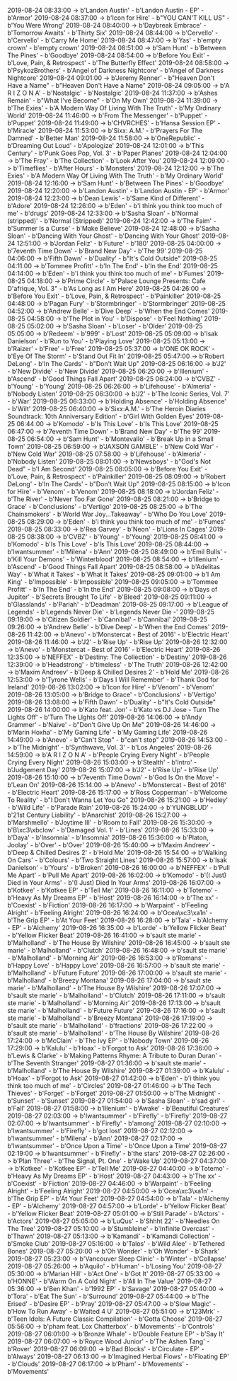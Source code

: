 2019-08-24 08:33:00 -> b'Landon Austin' - b'Landon Austin - EP' - b'Armor'
2019-08-24 08:37:00 -> b'Icon for Hire' - b"YOU CAN'T KILL US" - b'You Were Wrong'
2019-08-24 08:40:00 -> b'Daybreak Embrace' - b'Tomorrow Awaits' - b'Thirty Six'
2019-08-24 08:44:00 -> b'Cervello' - b'Cervello' - b'Carry Me Home'
2019-08-24 08:47:00 -> b'Yas' - b'empty crown' - b'empty crown'
2019-08-24 08:51:00 -> b'Sam Hunt' - b'Between The Pines' - b'Goodbye'
2019-08-24 08:54:00 -> b'Before You Exit' - b'Love, Pain, & Retrospect' - b'The Butterfly Effect'
2019-08-24 08:58:00 -> b'PsykozBrothers' - b'Angel of Darkness Nightcore' - b'Angel of Darkness Nightcore'
2019-08-24 09:01:00 -> b'Jeremy Renner' - b"Heaven Don't Have a Name" - b"Heaven Don't Have a Name"
2019-08-24 09:05:00 -> b'A R I Z O N A' - b'Nostalgic' - b'Nostalgic'
2019-08-24 11:37:00 -> b'Ashes Remain' - b"What I've Become" - b'On My Own'
2019-08-24 11:39:00 -> b'The Exies' - b'A Modern Way Of Living With The Truth' - b'My Ordinary World'
2019-08-24 11:46:00 -> b'From The Messenger' - b'Puppet' - b'Puppet'
2019-08-24 11:49:00 -> b'CHVRCHES' - b'Hansa Session EP' - b'Miracle'
2019-08-24 11:53:00 -> b'Sixx: A.M.' - b'Prayers For The Damned' - b'Better Man'
2019-08-24 11:58:00 -> b'OneRepublic' - b'Dreaming Out Loud' - b'Apologize'
2019-08-24 12:01:00 -> b'This Century' - b'Punk Goes Pop, Vol. 3' - b'Paper Planes'
2019-08-24 12:04:00 -> b'The Fray' - b'The Collection' - b'Look After You'
2019-08-24 12:09:00 -> b'Timeflies' - b'After Hours' - b'Monsters'
2019-08-24 12:12:00 -> b'The Exies' - b'A Modern Way Of Living With The Truth' - b'My Ordinary World'
2019-08-24 12:16:00 -> b'Sam Hunt' - b'Between The Pines' - b'Goodbye'
2019-08-24 12:20:00 -> b'Landon Austin' - b'Landon Austin - EP' - b'Armor'
2019-08-24 12:23:00 -> b'Dean Lewis' - b'Same Kind of Different' - b'Adore'
2019-08-24 12:26:00 -> b'Eden' - b'i think you think too much of me' - b'drugs'
2019-08-24 12:33:00 -> b'Sasha Sloan' - b'Normal (stripped)' - b'Normal (Stripped)'
2019-08-24 12:42:00 -> b'The Faim' - b'Summer Is a Curse' - b'Make Believe'
2019-08-24 12:48:00 -> b'Sasha Sloan' - b'Dancing With Your Ghost' - b'Dancing With Your Ghost'
2019-08-24 12:51:00 -> b'Jordan Feliz' - b'Future' - b'180'
2019-08-25 04:00:00 -> b'7eventh Time Down' - b'Brand New Day' - b'The 99'
2019-08-25 04:06:00 -> b'Fifth Dawn' - b'Duality' - b"It's Cold Outside"
2019-08-25 04:11:00 -> b'Tommee Profitt' - b'In The End' - b'In the End'
2019-08-25 04:14:00 -> b'Eden' - b'i think you think too much of me' - b'Fumes'
2019-08-25 04:18:00 -> b'Prime Circle' - b"Palace Lounge Presents: Cafe D'afrique, Vol. 3" - b'As Long as I Am Here'
2019-08-25 04:26:00 -> b'Before You Exit' - b'Love, Pain, & Retrospect' - b'Painkiller'
2019-08-25 04:48:00 -> b'Pagan Fury' - b'Stormbringer' - b'Stormbringer'
2019-08-25 04:52:00 -> b'Andrew Belle' - b'Dive Deep' - b'When the End Comes'
2019-08-25 04:58:00 -> b'The Plot in You' - b'Dispose' - b'Feel Nothing'
2019-08-25 05:02:00 -> b'Sasha Sloan' - b'Loser' - b'Older'
2019-08-25 05:05:00 -> b'Redeem' - b'999' - b'Lost'
2019-08-25 05:09:00 -> b'Isak Danielson' - b'Run to You' - b'Playing Love'
2019-08-25 05:13:00 -> b'Raizer' - b'Free' - b'Free'
2019-08-25 05:37:00 -> b'ONE OK ROCK' - b'Eye Of The Storm' - b'Stand Out Fit In'
2019-08-25 05:47:00 -> b'Robert DeLong' - b'In The Cards' - b"Don't Wait Up"
2019-08-25 06:16:00 -> b'J2' - b'New Divide' - b'New Divide'
2019-08-25 06:20:00 -> b'Illenium' - b'Ascend' - b'Good Things Fall Apart'
2019-08-25 06:24:00 -> b'CVBZ' - b'Young' - b'Young'
2019-08-25 06:26:00 -> b'Lifehouse' - b'Almeria' - b'Nobody Listen'
2019-08-25 06:30:00 -> b'J2' - b'The Iconic Series, Vol. 7' - b'War'
2019-08-25 06:33:00 -> b'Holding Absence' - b'Holding Absence' - b'Wilt'
2019-08-25 06:40:00 -> b'Sixx:A.M.' - b'The Heroin Diaries Soundtrack: 10th Anniversary Edition' - b'Girl With Golden Eyes'
2019-08-25 06:44:00 -> b'Komodo' - b'Is This Love' - b'Is This Love'
2019-08-25 06:47:00 -> b'7eventh Time Down' - b'Brand New Day' - b'The 99'
2019-08-25 06:54:00 -> b'Sam Hunt' - b'Montevallo' - b'Break Up in a Small Town'
2019-08-25 06:59:00 -> b'JAXSON GAMBLE' - b'New Cold War' - b'New Cold War'
2019-08-25 07:58:00 -> b'Lifehouse' - b'Almeria' - b'Nobody Listen'
2019-08-25 08:01:00 -> b'Newsboys' - b"God's Not Dead" - b'I Am Second'
2019-08-25 08:05:00 -> b'Before You Exit' - b'Love, Pain, & Retrospect' - b'Painkiller'
2019-08-25 08:09:00 -> b'Robert DeLong' - b'In The Cards' - b"Don't Wait Up"
2019-08-25 08:15:00 -> b'Icon for Hire' - b'Venom' - b'Venom'
2019-08-25 08:18:00 -> b'Jordan Feliz' - b'The River' - b'Never Too Far Gone'
2019-08-25 08:21:00 -> b'Bridge to Grace' - b'Conclusions' - b'Vertigo'
2019-08-25 08:25:00 -> b'The Chainsmokers' - b'World War Joy...Takeaway' - b'Who Do You Love'
2019-08-25 08:29:00 -> b'Eden' - b'i think you think too much of me' - b'Fumes'
2019-08-25 08:33:00 -> b'Rea Garvey' - b'Neon' - b'Lions In Cages'
2019-08-25 08:38:00 -> b'CVBZ' - b'Young' - b'Young'
2019-08-25 08:41:00 -> b'Komodo' - b'Is This Love' - b'Is This Love'
2019-08-25 08:44:00 -> b'Iwantsummer' - b'Milena' - b'Ann'
2019-08-25 08:49:00 -> b'Emil Bulls' - b'Kill Your Demons' - b'Winterblood'
2019-08-25 08:54:00 -> b'Illenium' - b'Ascend' - b'Good Things Fall Apart'
2019-08-25 08:58:00 -> b'Adelitas Way' - b'What it Takes' - b'What It Takes'
2019-08-25 09:01:00 -> b'I Am King' - b'Impossible' - b'Impossible'
2019-08-25 09:05:00 -> b'Tommee Profitt' - b'In The End' - b'In the End'
2019-08-25 09:08:00 -> b'Days of Jupiter' - b'Secrets Brought To Life' - b'Bleed'
2019-08-25 09:11:00 -> b'Glasslands' - b'Pariah' - b'Deadman'
2019-08-25 09:17:00 -> b'League of Legends' - b'Legends Never Die' - b'Legends Never Die -'
2019-08-25 09:19:00 -> b'Citizen Soldier' - b'Cannibal' - b'Cannibal'
2019-08-25 09:26:00 -> b'Andrew Belle' - b'Dive Deep' - b'When the End Comes'
2019-08-26 11:42:00 -> b'Anevo' - b'Monstercat - Best of 2016' - b'Electric Heart'
2019-08-26 11:46:00 -> b'J2' - b'Rise Up' - b'Rise Up'
2019-08-26 12:32:00 -> b'Anevo' - b'Monstercat - Best of 2016' - b'Electric Heart'
2019-08-26 12:35:00 -> b'NEFFEX' - b'Destiny: The Collection' - b'Destiny'
2019-08-26 12:39:00 -> b'Headstrong' - b'timeless' - b'The Truth'
2019-08-26 12:42:00 -> b'Maxim Andreev' - b'Deep & Chilled Desires 2' - b'Hold Me'
2019-08-26 12:53:00 -> b'Tyrone Wells' - b'Days I Will Remember' - b'Thank God for Ireland'
2019-08-26 13:02:00 -> b'Icon for Hire' - b'Venom' - b'Venom'
2019-08-26 13:05:00 -> b'Bridge to Grace' - b'Conclusions' - b'Vertigo'
2019-08-26 13:08:00 -> b'Fifth Dawn' - b'Duality' - b"It's Cold Outside"
2019-08-26 14:00:00 -> b'Kato feat. Jon' - b'Kato vs DJ Jose - Turn The Lights Off' - b'Turn The LIghts Off'
2019-08-26 14:06:00 -> b'Andy Grammer' - b'Naive' - b"Don't Give Up On Me"
2019-08-26 14:46:00 -> b'Marin Hoxha' - b'My Gaming Life' - b'My Gaming Life'
2019-08-26 14:49:00 -> b'Anevo' - b"Can't Stop" - b"can't stop"
2019-08-26 14:53:00 -> b'The Midnight' - b'Synthwave, Vol. 3' - b'Los Angeles'
2019-08-26 14:59:00 -> b'A R I Z O N A' - b'People Crying Every Night' - b'People Crying Every Night'
2019-08-26 15:03:00 -> b'Stealth' - b'Intro' - b'Judgement Day'
2019-08-26 15:07:00 -> b'J2' - b'Rise Up' - b'Rise Up'
2019-08-26 15:10:00 -> b'7eventh Time Down' - b'God Is On the Move' - b'Lean On'
2019-08-26 15:14:00 -> b'Anevo' - b'Monstercat - Best of 2016' - b'Electric Heart'
2019-08-26 15:17:00 -> b'Ross Copperman' - b'Welcome To Reality' - b"I Don't Wanna Let You Go"
2019-08-26 15:21:00 -> b'Hedley' - b'Wild Life' - b'Parade Rain'
2019-08-26 15:24:00 -> b'YUNGBLUD' - b'21st Century Liability' - b'Anarchist'
2019-08-26 15:27:00 -> b'Marshmello' - b'Joytime III' - b'Room to Fall'
2019-08-26 15:30:00 -> b'B\xc3\xbclow' - b'Damaged Vol. 1' - b'Lines'
2019-08-26 15:33:00 -> b'Daya' - b'Insomnia' - b'Insomnia'
2019-08-26 15:36:00 -> b'Platon, Joolay' - b'Over' - b'Over'
2019-08-26 15:40:00 -> b'Maxim Andreev' - b'Deep & Chilled Desires 2' - b'Hold Me'
2019-08-26 15:54:00 -> b'Walking On Cars' - b'Colours' - b'Two Straight Lines'
2019-08-26 15:57:00 -> b'Isak Danielson' - b'Yours' - b'Broken'
2019-08-26 16:00:00 -> b'NEFFEX' - b'Pull Me Apart' - b'Pull Me Apart'
2019-08-26 16:02:00 -> b'Komodo' - b'(I Just) Died in Your Arms' - b'(I Just) Died In Your Arms'
2019-08-26 16:07:00 -> b'Kotkee' - b'Kotkee EP' - b'Tell Me'
2019-08-26 16:11:00 -> b'Totemo' - b'Heavy As My Dreams EP' - b'Host'
2019-08-26 16:14:00 -> b'The xx' - b'Coexist' - b'Fiction'
2019-08-26 16:17:00 -> b'Warpaint' - b'Feeling Alright' - b'Feeling Alright'
2019-08-26 16:24:00 -> b'Ocea\xc3\xa1n' - b'The Grip EP' - b'At Your Feet'
2019-08-26 16:28:00 -> b'Tala' - b'Alchemy - EP' - b'Alchemy'
2019-08-26 16:35:00 -> b'Lorde' - b'Yellow Flicker Beat' - b'Yellow Flicker Beat'
2019-08-26 16:41:00 -> b'sault ste marie' - b'Malholland' - b'The House By Wilshire'
2019-08-26 16:45:00 -> b'sault ste marie' - b'Malholland' - b'Clutch'
2019-08-26 16:48:00 -> b'sault ste marie' - b'Malholland' - b'Morning Air'
2019-08-26 16:53:00 -> b'Romans' - b'Happy Love' - b'Happy Love'
2019-08-26 16:57:00 -> b'sault ste marie' - b'Malholland' - b'Future Future'
2019-08-26 17:00:00 -> b'sault ste marie' - b'Malholland' - b'Breezy Montana'
2019-08-26 17:04:00 -> b'sault ste marie' - b'Malholland' - b'The House By Wilshire'
2019-08-26 17:07:00 -> b'sault ste marie' - b'Malholland' - b'Clutch'
2019-08-26 17:11:00 -> b'sault ste marie' - b'Malholland' - b'Morning Air'
2019-08-26 17:13:00 -> b'sault ste marie' - b'Malholland' - b'Future Future'
2019-08-26 17:16:00 -> b'sault ste marie' - b'Malholland' - b'Breezy Montana'
2019-08-26 17:19:00 -> b'sault ste marie' - b'Malholland' - b'fractions'
2019-08-26 17:22:00 -> b'sault ste marie' - b'Malholland' - b'The House By Wilshire'
2019-08-26 17:24:00 -> b'McClain' - b'The Ivy EP' - b'Nobody Town'
2019-08-26 17:29:00 -> b'Kalulu' - b'Hoax' - b'Forgot to Ask'
2019-08-26 17:36:00 -> b'Lewis & Clarke' - b'Making Patterns Rhyme: A Tribute to Duran Duran' - b'The Seventh Stranger'
2019-08-27 01:36:00 -> b'sault ste marie' - b'Malholland' - b'The House By Wilshire'
2019-08-27 01:39:00 -> b'Kalulu' - b'Hoax' - b'Forgot to Ask'
2019-08-27 01:42:00 -> b'Eden' - b'i think you think too much of me' - b'Circles'
2019-08-27 01:46:00 -> b'The Tech Thieves' - b'Forget' - b'Forget'
2019-08-27 01:50:00 -> b'The Midnight' - b'Sunset' - b'Sunset'
2019-08-27 01:54:00 -> b'Sasha Sloan' - b'sad girl' - b'Fall'
2019-08-27 01:58:00 -> b'Illenium' - b'Awake' - b'Beautiful Creatures'
2019-08-27 02:03:00 -> b'Iwantsummer' - b'Firefly' - b'Firefly'
2019-08-27 02:07:00 -> b'Iwantsummer' - b'Firefly' - b'among'
2019-08-27 02:10:00 -> b'Iwantsummer' - b'Firefly' - b'got lost'
2019-08-27 02:12:00 -> b'Iwantsummer' - b'Milena' - b'Ann'
2019-08-27 02:17:00 -> b'Iwantsummer' - b'Once Upon a Time' - b'Once Upon a Time'
2019-08-27 02:19:00 -> b'Iwantsummer' - b'Firefly' - b'the stars'
2019-08-27 02:26:00 -> b'Plan Three' - b'The Signal, Pt. One' - b'Wake Up'
2019-08-27 04:37:00 -> b'Kotkee' - b'Kotkee EP' - b'Tell Me'
2019-08-27 04:40:00 -> b'Totemo' - b'Heavy As My Dreams EP' - b'Host'
2019-08-27 04:43:00 -> b'The xx' - b'Coexist' - b'Fiction'
2019-08-27 04:46:00 -> b'Warpaint' - b'Feeling Alright' - b'Feeling Alright'
2019-08-27 04:50:00 -> b'Ocea\xc3\xa1n' - b'The Grip EP' - b'At Your Feet'
2019-08-27 04:54:00 -> b'Tala' - b'Alchemy - EP' - b'Alchemy'
2019-08-27 04:57:00 -> b'Lorde' - b'Yellow Flicker Beat' - b'Yellow Flicker Beat'
2019-08-27 05:01:00 -> b'Still Parade' - b'Actors' - b'Actors'
2019-08-27 05:05:00 -> b'LuQus' - b'Shhht 22' - b'Needles On The Tree'
2019-08-27 05:10:00 -> b'Stumbleine' - b'Infinite Overcast' - b'Thawn'
2019-08-27 05:13:00 -> b'Kamandi' - b'Kamandi Collection' - b'Smoke Club'
2019-08-27 05:16:00 -> b'Talos' - b'Wild Alee' - b'Tethered Bones'
2019-08-27 05:20:00 -> b'Oh Wonder' - b'Oh Wonder' - b'Shark'
2019-08-27 05:23:00 -> b'Vancouver Sleep Clinic' - b'Winter' - b'Collapse'
2019-08-27 05:26:00 -> b'Aquilo' - b'Human' - b'Losing You'
2019-08-27 05:30:00 -> b'Marian Hill' - b'Act One' - b'Got It'
2019-08-27 05:33:00 -> b'HONNE' - b'Warm On A Cold Night' - b'All In The Value'
2019-08-27 05:36:00 -> b'Ben Khan' - b'1992 EP' - b'Savage'
2019-08-27 05:40:00 -> b'Tora' - b'Eat The Sun' - b'Surround'
2019-08-27 05:44:00 -> b'The Erised' - b'Desire EP' - b'Pray'
2019-08-27 05:47:00 -> b'Slow Magic' - b'How To Run Away' - b'Waited 4 U'
2019-08-27 05:51:00 -> b'123Mrk' - b'Teen Idols: A Future Classic Compilation' - b'Gotta Choose'
2019-08-27 05:56:00 -> b'pham feat. Lox Chatterbox' - b'Movements' - b'Controls'
2019-08-27 06:01:00 -> b'Bronze Whale' - b'Double Feature EP' - b'Say It'
2019-08-27 06:07:00 -> b'Royce Wood Junior' - b'The Ashen Tang' - b'Rover'
2019-08-27 06:09:00 -> b'Bad Blocks' - b'Circulate - EP' - b'Always'
2019-08-27 06:13:00 -> b'Imagined Herbal Flows' - b'Floating EP' - b'Clouds'
2019-08-27 06:17:00 -> b'Pham' - b'Movements' - b'Movements'
